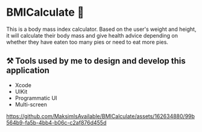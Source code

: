 # BMICalculate 🤔

This is a body mass index calculator. Based on the user's weight and height, it will calculate their body mass and give health advice depending on whether they have eaten too many pies or need to eat more pies.

## ⚒️ Tools used by me to design and develop this application

- Xcode
- UIKit
- Programmatic UI
- Multi-screen
  

https://github.com/MaksimIsAvailable/BMICalculate/assets/162634880/99b564b9-fa5b-4bb4-b06c-c2af876d455d

